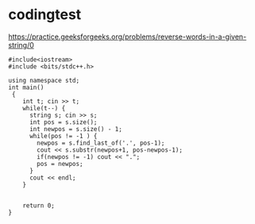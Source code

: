 # codingtest

https://practice.geeksforgeeks.org/problems/reverse-words-in-a-given-string/0

```
#include<iostream>
#include <bits/stdc++.h>

using namespace std;
int main()
 {
	int t; cin >> t;
	while(t--) {
	  string s; cin >> s;
      int pos = s.size();
      int newpos = s.size() - 1;
      while(pos != -1 ) {
        newpos = s.find_last_of('.', pos-1);
        cout << s.substr(newpos+1, pos-newpos-1);
        if(newpos != -1) cout << ".";
        pos = newpos;
      }
	  cout << endl;
	}

	    
	return 0;
}
```
